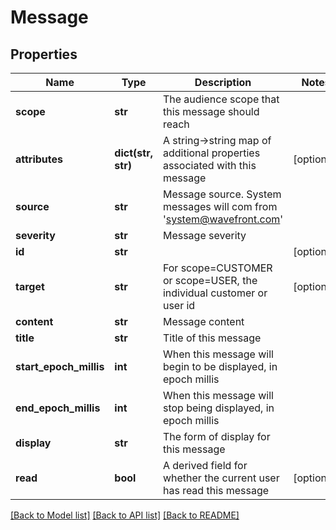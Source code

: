 # Message

## Properties
Name | Type | Description | Notes
------------ | ------------- | ------------- | -------------
**scope** | **str** | The audience scope that this message should reach | 
**attributes** | **dict(str, str)** | A string-&gt;string map of additional properties associated with this message | [optional] 
**source** | **str** | Message source.  System messages will com from &#39;system@wavefront.com&#39; | 
**severity** | **str** | Message severity | 
**id** | **str** |  | [optional] 
**target** | **str** | For scope&#x3D;CUSTOMER or scope&#x3D;USER, the individual customer or user id | [optional] 
**content** | **str** | Message content | 
**title** | **str** | Title of this message | 
**start_epoch_millis** | **int** | When this message will begin to be displayed, in epoch millis | 
**end_epoch_millis** | **int** | When this message will stop being displayed, in epoch millis | 
**display** | **str** | The form of display for this message | 
**read** | **bool** | A derived field for whether the current user has read this message | [optional] 

[[Back to Model list]](../README.md#documentation-for-models) [[Back to API list]](../README.md#documentation-for-api-endpoints) [[Back to README]](../README.md)


